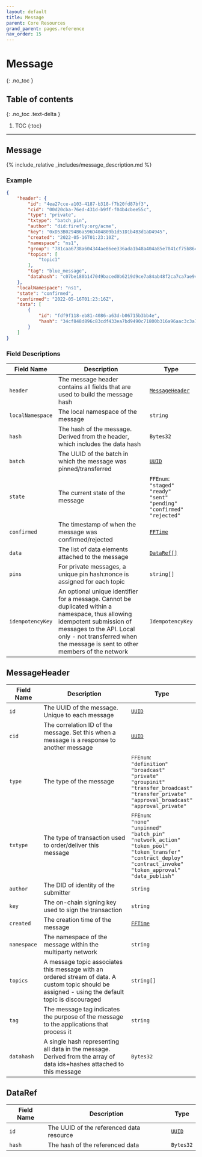 ```yaml
---
layout: default
title: Message
parent: Core Resources
grand_parent: pages.reference
nav_order: 15
---
```


# Message
{: .no_toc }

## Table of contents
{: .no_toc .text-delta }

1. TOC
{:toc}

---
## Message

{% include_relative _includes/message_description.md %}

### Example

```json
{
    "header": {
        "id": "4ea27cce-a103-4187-b318-f7b20fd87bf3",
        "cid": "00d20cba-76ed-431d-b9ff-f04b4cbee55c",
        "type": "private",
        "txtype": "batch_pin",
        "author": "did:firefly:org/acme",
        "key": "0xD53B0294B6a596D404809b1d51D1b4B3d1aD4945",
        "created": "2022-05-16T01:23:10Z",
        "namespace": "ns1",
        "group": "781caa6738a604344ae86ee336ada1b48a404a85e7041cf75b864e50e3b14a22",
        "topics": [
            "topic1"
        ],
        "tag": "blue_message",
        "datahash": "c07be180b147049baced0b6219d9ce7a84ab48f2ca7ca7ae949abb3fe6491b54"
    },
    "localNamespace": "ns1",
    "state": "confirmed",
    "confirmed": "2022-05-16T01:23:16Z",
    "data": [
        {
            "id": "fdf9f118-eb81-4086-a63d-b06715b3bb4e",
            "hash": "34cf848d896c83cdf433ea7bd9490c71800b316a96aac3c3a78a42a4c455d67d"
        }
    ]
}
```

### Field Descriptions

| Field Name | Description | Type |
|------------|-------------|------|
| `header` | The message header contains all fields that are used to build the message hash | [`MessageHeader`](#messageheader) |
| `localNamespace` | The local namespace of the message | `string` |
| `hash` | The hash of the message. Derived from the header, which includes the data hash | `Bytes32` |
| `batch` | The UUID of the batch in which the message was pinned/transferred | [`UUID`](simpletypes#uuid) |
| `state` | The current state of the message | `FFEnum`:<br/>`"staged"`<br/>`"ready"`<br/>`"sent"`<br/>`"pending"`<br/>`"confirmed"`<br/>`"rejected"` |
| `confirmed` | The timestamp of when the message was confirmed/rejected | [`FFTime`](simpletypes#fftime) |
| `data` | The list of data elements attached to the message | [`DataRef[]`](#dataref) |
| `pins` | For private messages, a unique pin hash:nonce is assigned for each topic | `string[]` |
| `idempotencyKey` | An optional unique identifier for a message. Cannot be duplicated within a namespace, thus allowing idempotent submission of messages to the API. Local only - not transferred when the message is sent to other members of the network | `IdempotencyKey` |

## MessageHeader

| Field Name | Description | Type |
|------------|-------------|------|
| `id` | The UUID of the message. Unique to each message | [`UUID`](simpletypes#uuid) |
| `cid` | The correlation ID of the message. Set this when a message is a response to another message | [`UUID`](simpletypes#uuid) |
| `type` | The type of the message | `FFEnum`:<br/>`"definition"`<br/>`"broadcast"`<br/>`"private"`<br/>`"groupinit"`<br/>`"transfer_broadcast"`<br/>`"transfer_private"`<br/>`"approval_broadcast"`<br/>`"approval_private"` |
| `txtype` | The type of transaction used to order/deliver this message | `FFEnum`:<br/>`"none"`<br/>`"unpinned"`<br/>`"batch_pin"`<br/>`"network_action"`<br/>`"token_pool"`<br/>`"token_transfer"`<br/>`"contract_deploy"`<br/>`"contract_invoke"`<br/>`"token_approval"`<br/>`"data_publish"` |
| `author` | The DID of identity of the submitter | `string` |
| `key` | The on-chain signing key used to sign the transaction | `string` |
| `created` | The creation time of the message | [`FFTime`](simpletypes#fftime) |
| `namespace` | The namespace of the message within the multiparty network | `string` |
| `topics` | A message topic associates this message with an ordered stream of data. A custom topic should be assigned - using the default topic is discouraged | `string[]` |
| `tag` | The message tag indicates the purpose of the message to the applications that process it | `string` |
| `datahash` | A single hash representing all data in the message. Derived from the array of data ids+hashes attached to this message | `Bytes32` |


## DataRef

| Field Name | Description | Type |
|------------|-------------|------|
| `id` | The UUID of the referenced data resource | [`UUID`](simpletypes#uuid) |
| `hash` | The hash of the referenced data | `Bytes32` |


